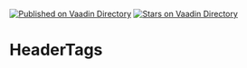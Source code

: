 [![Published on Vaadin  Directory](https://img.shields.io/badge/Vaadin%20Directory-published-00b4f0.svg)](https://vaadin.com/directory/component/headertags)
[![Stars on Vaadin Directory](https://img.shields.io/vaadin-directory/star/headertags.svg)](https://vaadin.com/directory/component/headertags)

# HeaderTags
